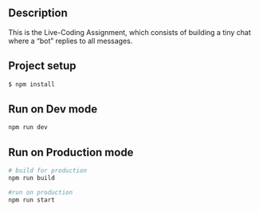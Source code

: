 ## Description

This is the Live-Coding Assignment, which consists of building a tiny chat where a “bot” replies to all messages.

## Project setup

```bash
$ npm install
```

## Run on Dev mode

```bash
npm run dev
```

## Run on Production mode

```bash
# build for production
npm run build

#run on production
npm run start
```
